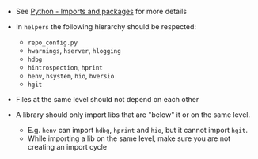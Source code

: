 <!--ts-->




<!--te-->

- See
  [Python - Imports and packages](https://docs.google.com/document/d/1-HGV7o546BwNIH7ekdi0yZ4lT3CBSL1Thht9QmjhIv8/edit)
  for more details

- In `helpers` the following hierarchy should be respected:
  - `repo_config.py`
  - `hwarnings`, `hserver`, `hlogging`
  - `hdbg`
  - `hintrospection`, `hprint`
  - `henv`, `hsystem`, `hio`, `hversio`
  - `hgit`

- Files at the same level should not depend on each other

- A library should only import libs that are "below" it or on the same level.
  - E.g. `henv` can import `hdbg`, `hprint` and `hio`, but it cannot import
    `hgit`.
  - While importing a lib on the same level, make sure you are not creating an
    import cycle
